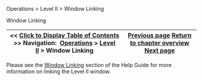 ﻿


Operations \> Level II \> Window Linking






















Window Linking







| \<\< [Click to Display Table of Contents](levelii_windowlinking.md) \>\> **Navigation:**     [Operations](operations.md) \> [Level II](level_ii.md) \> Window Linking | [Previous page](levelii_properties.md) [Return to chapter overview](level_ii.md) [Next page](market_analyzer.md) |
| --- | --- |











Please see the [Window Linking](linking_windows.md) section of the Help Guide for more information on linking the Level II window.








